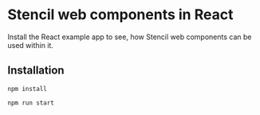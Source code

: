 # Stencil web components in React 

Install the React example app to see, how Stencil web components can be used within it.


## Installation

```
npm install
```

```
npm run start
```

